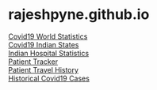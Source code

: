 # rajeshpyne.github.io

<a href="https://rajeshpyne.github.io/covid19.html">Covid19 World Statistics</a><br/>
<a href="https://rajeshpyne.github.io/indian_state_agg.html">Covid19 Indian States</a><br/>
<a href="https://rajeshpyne.github.io/indian_hospitals_agg.html">Indian Hospital Statistics</a><br/>
<a href="https://rajeshpyne.github.io/covid19_patient_tracking.html">Patient Tracker</a><br/>
<a href="https://rajeshpyne.github.io/patient_travel_history.html">Patient Travel History</a><br/>
<a href="https://rajeshpyne.github.io/historical_timeseries_indian_state.html">Historical Covid19 Cases</a><br/>
